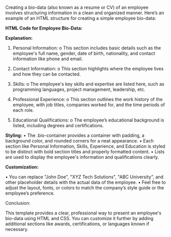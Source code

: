Creating a bio-data (also known as a resume or CV) of an employee involves structuring information in a clean and organized manner.
Here’s an example of an HTML structure for creating a simple employee bio-data:

**HTML Code for Employee Bio-Data:**

**Explanation:**

1. Personal Information:
o This section includes basic details such as the employee's full name, gender, date of birth, nationality, and contact information like phone and email.

2. Contact Information:
o This section highlights where the employee lives and how they can be contacted.

3. Skills:
o The employee's key skills and expertise are listed here, such as programming languages, project management, leadership, etc. 

4. Professional Experience:
o This section outlines the work history of the employee, with job titles, companies worked for, and the time periods of each role.

5. Educational Qualifications:
o The employee’s educational background is listed, including degrees and certifications.

**Styling:**
• The .bio-container provides a container with padding, a background color, and rounded corners for a neat appearance.
• Each section like Personal Information, Skills, Experience, and Education is styled to be distinct with bold section titles and properly formatted content.
• Lists are used to display the employee's information and qualifications clearly.

**Customization:**

• You can replace "John Doe", "XYZ Tech Solutions", "ABC University", and other placeholder details with the actual data of the employee.
• Feel free to adjust the layout, fonts, or colors to match the company’s style guide or the employee’s preference.

Conclusion:

This template provides a clear, professional way to present an employee's bio-data using HTML and CSS.
You can customize it further by adding additional sections like awards, certifications, or languages known if necessary.
